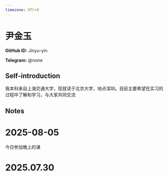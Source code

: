 ```yaml
---
timezone: UTC+8
---
```


# 尹金玉

**GitHub ID:** Jinyu-yin

**Telegram:** @none

## Self-introduction

我本科来自上海交通大学，现就读于北京大学，地点深圳。目前主要希望在实习的过程中了解和学习，与大家共同交流

## Notes

<!-- Content_START -->
# 2025-08-05

今日参加晚上的课


# 2025.07.30


<!-- Content_END -->
